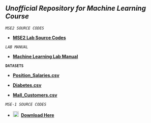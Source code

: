
## *Unofficial Repository for Machine Learning Course*

*`MSE2 SOURCE CODES`*
- **[MSE2 Lab Source Codes](https://github.com/amppmann/Machine-Learning-SourceCodes/tree/main/MSE%202)**

*`LAB MANUAL`*

- **[Machine Learning Lab Manual](https://amppmann.github.io/Machine-Learning-SourceCodes/%7BMachine%20Learning%7D-Lab%20Manual.pdf)**

**` DATASETS `**


- **[Position_Salaries.csv](https://github.com/amppmann/Machine-Learning-SourceCodes/blob/main/Position_Salaries.csv)**

- **[Diabetes.csv](https://github.com/amppmann/Machine-Learning-SourceCodes/blob/main/diabetes.csv)**


- **[Mall_Customers.csv](https://github.com/amppmann/Machine-Learning-SourceCodes/blob/main/Mall_Customers.csv)**


*`MSE-1 SOURCE CODES`*

- **<div><img src="https://raw.githubusercontent.com/sachindsilva16/WebP-Lab-Codes/gh-pages/logos/zip.png" height="18" width="18" style="margin-right:4px;max-width:100%;"> <a href="https://amppmann.github.io/Machine-Learning-SourceCodes/ML-Lab_Source_Codes.zip">Download Here</a>**

</div>



